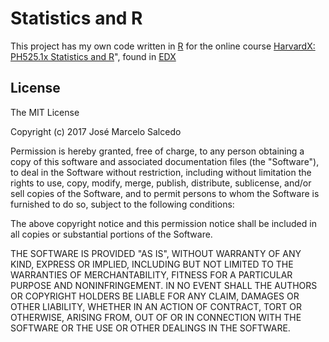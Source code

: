 # Statistics and R

This project has my own code written in [R](https://www.r-project.org/) for the online course [HarvardX: PH525.1x Statistics and R](https://www.edx.org/course/statistics-r-harvardx-ph525-1x)", found in [EDX](https://www.edx.org/)

## License

The MIT License

Copyright (c) 2017 José Marcelo Salcedo

Permission is hereby granted, free of charge, to any person obtaining a copy
of this software and associated documentation files (the "Software"), to deal
in the Software without restriction, including without limitation the rights
to use, copy, modify, merge, publish, distribute, sublicense, and/or sell
copies of the Software, and to permit persons to whom the Software is
furnished to do so, subject to the following conditions:

The above copyright notice and this permission notice shall be included in
all copies or substantial portions of the Software.

THE SOFTWARE IS PROVIDED "AS IS", WITHOUT WARRANTY OF ANY KIND, EXPRESS OR
IMPLIED, INCLUDING BUT NOT LIMITED TO THE WARRANTIES OF MERCHANTABILITY,
FITNESS FOR A PARTICULAR PURPOSE AND NONINFRINGEMENT. IN NO EVENT SHALL THE
AUTHORS OR COPYRIGHT HOLDERS BE LIABLE FOR ANY CLAIM, DAMAGES OR OTHER
LIABILITY, WHETHER IN AN ACTION OF CONTRACT, TORT OR OTHERWISE, ARISING FROM,
OUT OF OR IN CONNECTION WITH THE SOFTWARE OR THE USE OR OTHER DEALINGS IN
THE SOFTWARE.